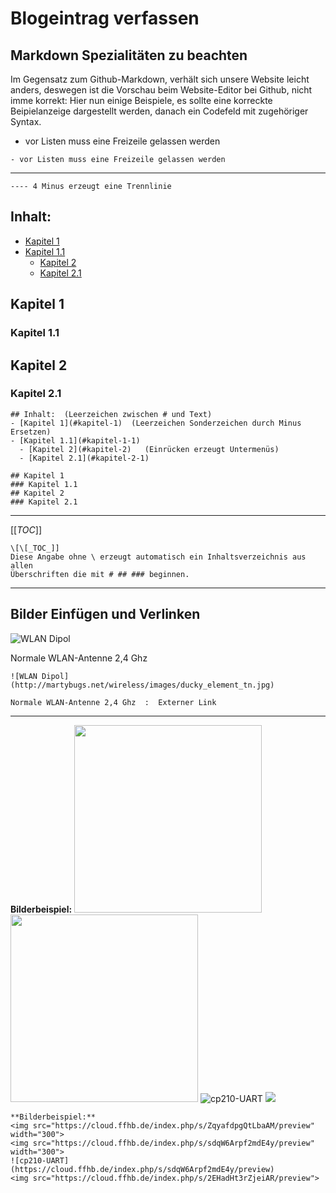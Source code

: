 # Blogeintrag verfassen


## Markdown Spezialitäten zu beachten
Im Gegensatz zum Github-Markdown, verhält sich unsere Website leicht anders, deswegen ist die Vorschau beim Website-Editor bei Github, nicht imme korrekt:
Hier nun einige Beispiele, es sollte eine korreckte Beipielanzeige dargestellt werden, danach ein Codefeld mit zugehöriger Syntax.

- vor Listen muss eine Freizeile gelassen werden

~~~
- vor Listen muss eine Freizeile gelassen werden
~~~

----

~~~
---- 4 Minus erzeugt eine Trennlinie
~~~


## Inhalt:
- [Kapitel 1](#kapitel-1)
- [Kapitel 1.1](#kapitel-1-1)
  - [Kapitel 2](#kapitel-2)
  - [Kapitel 2.1](#kapitel-2-1)

## Kapitel 1
### Kapitel 1.1
## Kapitel 2
### Kapitel 2.1

~~~
## Inhalt:  (Leerzeichen zwischen # und Text)
- [Kapitel 1](#kapitel-1)  (Leerzeichen Sonderzeichen durch Minus Ersetzen)
- [Kapitel 1.1](#kapitel-1-1)
  - [Kapitel 2](#kapitel-2)   (Einrücken erzeugt Untermenüs)
  - [Kapitel 2.1](#kapitel-2-1)

## Kapitel 1
### Kapitel 1.1
## Kapitel 2
### Kapitel 2.1
~~~

----

[[_TOC_]]

~~~
\[\[_TOC_]]
Diese Angabe ohne \ erzeugt automatisch ein Inhaltsverzeichnis aus allen 
Überschriften die mit # ## ### beginnen.
~~~

----

## Bilder Einfügen und Verlinken

![WLAN Dipol](http://martybugs.net/wireless/images/ducky_element_tn.jpg)

Normale WLAN-Antenne 2,4 Ghz

~~~
![WLAN Dipol](http://martybugs.net/wireless/images/ducky_element_tn.jpg)

Normale WLAN-Antenne 2,4 Ghz  :  Externer Link
~~~

----
**Bilderbeispiel:**
<img src="https://cloud.ffhb.de/index.php/s/ZqyafdpgQtLbaAM/preview" width="300">
<img src="https://cloud.ffhb.de/index.php/s/sdqW6Arpf2mdE4y/preview" width="300">
![cp210-UART](https://cloud.ffhb.de/index.php/s/sdqW6Arpf2mdE4y/preview)
<img src="https://cloud.ffhb.de/index.php/s/2EHadHt3rZjeiAR/preview">

~~~
**Bilderbeispiel:**
<img src="https://cloud.ffhb.de/index.php/s/ZqyafdpgQtLbaAM/preview" width="300">
<img src="https://cloud.ffhb.de/index.php/s/sdqW6Arpf2mdE4y/preview" width="300">
![cp210-UART](https://cloud.ffhb.de/index.php/s/sdqW6Arpf2mdE4y/preview)
<img src="https://cloud.ffhb.de/index.php/s/2EHadHt3rZjeiAR/preview">
~~~



